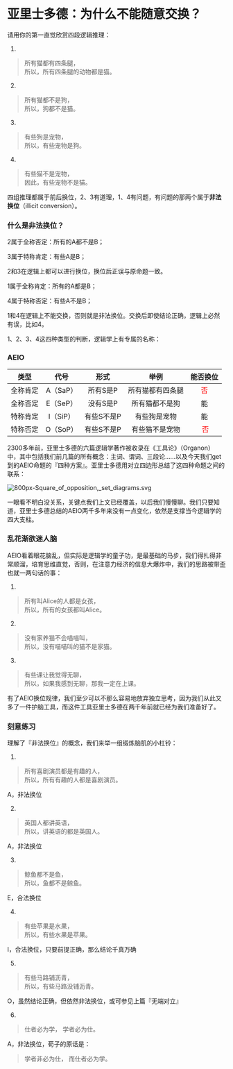 # 亚里士多德：为什么不能随意交换？


请用你的第一直觉欣赏四段逻辑推理：

1.

>   所有猫都有四条腿，<br />
>   所以，所有四条腿的动物都是猫。

2.

>   所有猫都不是狗，<br />
>   所以，狗都不是猫。

3.

>   有些狗是宠物，<br />
>   所以，有些宠物是狗。

4.

>   有些猫不是宠物，<br />
>   因此，有些宠物不是猫。

四组推理都属于前后换位，2、3有道理，1、4有问题，有问题的那两个属于**非法换位**（illicit conversion）。

### 什么是非法换位？

2属于全称否定：所有的A都不是B；

3属于特称肯定：有些A是B；

2和3在逻辑上都可以进行换位，换位后正误与原命题一致。

1属于全称肯定：所有的A都是B；

4属于特称否定：有些A不是B；

1和4在逻辑上不能交换，否则就是非法换位。交换后即使结论正确，逻辑上必然有误，比如4。

1、2、3、4这四种类型的判断，逻辑学上有专属的名称：

### AEIO

|   类型   |   代号   |    形式    |       举例       |           能否换位           |
| :------: | :------: | :--------: | :--------------: | :--------------------------: |
| 全称肯定 | A（SaP） |  所有S是P  | 所有猫都有四条腿 | <font color='red'> 否</font> |
| 全称否定 | E（SeP） |  没有S是P  |  所有猫都不是狗  |              能              |
| 特称肯定 | I（SiP） | 有些S不是P |   有些狗是宠物   |              能              |
| 特称否定 | O（SoP） | 有些S不是P |  有些猫不是宠物  | <font color='red'> 否</font> |



2300多年前，亚里士多德的六篇逻辑学著作被收录在《工具论》（Organon）中，其中包括我们前几篇的所有概念：主词、谓词、三段论……以及今天我们get到的AEIO命题的『四种方案』。亚里士多德用对立四边形总结了这四种命题之间的联系：

![800px-Square_of_opposition,_set_diagrams.svg](https://doraemonj.github.io/pics/800px-Square_of_opposition,_set_diagrams.svg.png)

一眼看不明白没关系，关键点我们上文已经覆盖，以后我们慢慢聊。我们只要知道，亚里士多德总结的AEIO两千多年来没有一点变化，依然是支撑当今逻辑学的四大支柱。

### 乱花渐欲迷人脑

AEIO看着眼花脑乱，但实际是逻辑学的童子功，是最基础的马步，我们得扎得非常顺溜，培育思维直觉，否则，在注意力经济的信息大爆炸中，我们的思路被带歪也就一两句话的事：

1.

>   所有叫Alice的人都是女孩，<br />
>   所以，所有的女孩都叫Alice。

2.

>   没有家养猫不会喵喵叫，<br />
>   所以，没有喵喵叫的猫不是家猫。

3.

>   有些课让我觉得无聊，<br />
>   所以，如果我感到无聊，那我一定在上课。

有了AEIO换位规律，我们至少可以不那么容易地放弃独立思考，因为我们从此又多了一件护脑工具，而这件工具亚里士多德在两千年前就已经为我们准备好了。

### 刻意练习

理解了『非法换位』的概念，我们来举一组锻炼脑肌的小杠铃：

1.

>   所有喜剧演员都是有趣的人，<br />
>   所以，所有有趣的人都是喜剧演员。

A，非法换位

2.

>   英国人都讲英语，<br />
>   所以，讲英语的都是英国人。

A，非法换位

3.

>   鲸鱼都不是鱼，<br />
>   所以，鱼都不是鲸鱼。

E，合法换位

4.

>   有些苹果是水果，<br />
>   所以，有些水果是苹果。

I，合法换位，只要前提正确，那么结论千真万确

5.

>   有些马路铺沥青，<br />
>   所以，有些马路没铺沥青。

O，虽然结论正确，但依然非法换位，或可参见上篇『无端对立』

6.

> 仕者必为学，
> 学者必为仕。

A，非法换位，荀子的原话是：
> 学者非必为仕，
> 而仕者必为学。






